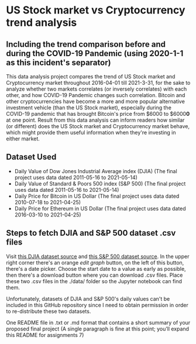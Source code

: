 # US Stock market vs Cryptocurrency trend analysis

## Including the trend comparison before and during the COVID-19 Pandemic (using 2020-1-1 as this incident's separator)

This data analysis project compares the trend of US Stock market and Cryptocurrency market throughout 2016-04-01 till 2021-3-31, for the sake to analyze whether two markets correlates (or inversely correlates) with each other, and how COVID-19 Pandemic changes such correlation. Bitcoin and other cryptocurrencies have become a more and more popular alternative investment vehicle (than the US Stock market), especially during the COVID-19 pandemic that has brought Bitcoin's price from $6000 to $6000**0** at one point. Result from this data analysis can inform readers how similar (or different) does the US Stock market and Cryptocurrency market behave, which might provide them useful information when they're investing in either market.

## Dataset Used

* Daily Value of Dow Jones Industrial Average index (DJIA) (The final project uses data dated 2011-05-16 to 2021-05-14)
* Daily Value of Standard & Poors 500 index (S&P 500) (The final project uses data dated 2011-05-16 to 2021-05-14)
* Daily Price for Bitcoin in US Dollar (The final project uses data dated 2010-07-18 to 2021-04-25)
* Daily Price for Ethereum in US Dollar (The final project uses data dated 2016-03-10 to 2021-04-25)


## Steps to fetch DJIA and S&P 500 dataset .csv files

Visit [this DJIA dataset source](https://fred.stlouisfed.org/series/DJIA) and [this S&P 500 dataset source](https://fred.stlouisfed.org/series/SP500). In the upper right corner there's an orange *edit graph* button, on the left of this button, there's a date picker. Choose the start date to a value as early as possible, then there's a download button where you can download .csv files. Place these two .csv files in the ./data/ folder so the Jupyter notebook can find them.

Unfortunately, datasets of DJIA and S&P 500's daily values can't be included in this GitHub repository since I need to obtain permission in order to re-distribute these two datasets.

One README file in .txt or .md format that contains a short summary of your proposed final project (A single paragraph is fine at this point; you’ll expand this README for assignments 7)